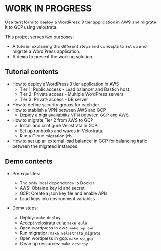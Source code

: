 # WORK IN PROGRESS

Use terraform to deploy a WordPress 3 tier application in AWS and migrate it to GCP using velostrata.

This project serves two purposes:
- A tutorial explaining the different steps and concepts to set up and migrate a Word Press application.
- A demo to present the working solution.

## Tutorial contents
- How to deploy a WordPress 3 tier application in AWS
    - Tier 1: Public access - Load balancer and Bastion host
    - Tier 2: Private access - Multiple WordPress servers
    - Tier 3: Private access - DB server
- How to define security groups for each tier.    
- How to stablish a VPN between AWS and GCP
    - Deploy a high availability VPN between GCP and AWS.
- How to migrate Tier 2 from AWS to GCP
    - Install and configure Velostrata in GCP.
    - Set up runbooks and waves in Velostrata.
    - Run a Cloud migration job.
- How to set up an external load balancer in GCP for balancing trafic between the migrated instances.

## Demo contents
- Prerequisites:
    - The only local dependency is Docker
    - AWS: Obtain a key id and secret
    - GCP: Create a json key file and enable APIs
    - Load keys into environment variables

- Demo steps:
    - Deploy: `make deploy`
    - Accept velostrata eula: `make eula`
    - Open wordpress in aws: `make wp_aws`
    - Run migration: `make velostrata_migrate`
    - Open wordpress in gcp: `make wp_gcp`
    - Clean up resources: `make destroy`